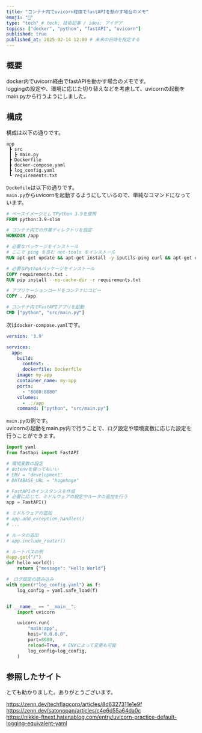 ```yaml
---
title: "コンテナ内でuvicorn経由でfastAPIを動かす場合のメモ"
emoji: "🐋"
type: "tech" # tech: 技術記事 / idea: アイデア
topics: ["docker", "python", "fastAPI", "uvicorn"]
published: true
published_at: 2025-02-14 12:00 # 未来の日時を指定する
---
```


## 概要

docker内でuvicorn経由でfastAPIを動かす場合のメモです。  
loggingの設定や、環境に応じた切り替えなどを考慮して、uvicornの起動をmain.pyから行うようにしました。

## 構成

構成は以下の通りです。  

```
app
 ┣ src
 ┃ ┣ main.py
 ┣ Dockerfile
 ┣ docker-compose.yaml
 ┣ log_config.yaml
 ┗ requirements.txt
```

`Dockefile`は以下の通りです。  
`main.py`からuvicornを起動するようにしているので、単純なコマンドになっています。

```Dockerfile
# ベースイメージとしてPython 3.9を使用
FROM python:3.9-slim

# コンテナ内での作業ディレクトリを設定
WORKDIR /app

# 必要なパッケージをインストール
# ここで ping を含む net-tools をインストール
RUN apt-get update && apt-get install -y iputils-ping curl && apt-get clean

# 必要なPythonパッケージをインストール
COPY requirements.txt .
RUN pip install --no-cache-dir -r requirements.txt

# アプリケーションコードをコンテナにコピー
COPY . /app

# コンテナ内でFastAPIアプリを起動
CMD ["python", "src/main.py"]
```

次は`docker-compose.yaml`です。  

```yaml
version: '3.9'

services:
  app:
    build:
      context: .
      dockerfile: Dockerfile
    image: my-app
    container_name: my-app
    ports:
      - "8080:8080"
    volumes:
      - .:/app
    command: ["python", "src/main.py"]
```

`main.py`の例です。  
uvicornの起動をmain.py内で行うことで、ログ設定や環境変数に応じた設定を行うことができます。

```python
import yaml
from fastapi import FastAPI

# 環境変数の設定
# dotenvを使ってもいい
# ENV = "development"
# DATABASE_URL = "hogehoge"

# FastAPIのインスタンスを作成
# 必要に応じて、ミドルウェアの設定やルータの追加を行う
app = FastAPI()

# ミドルウェアの追加
# app.add_exception_handler()
# ...

# ルータの追加
# app.include_router()

# ルートパスの例
@app.get("/")
def hello_world():
    return {"message": "Hello World"}

#　ログ設定の読み込み
with open(r"log_config.yaml") as f:
    log_config = yaml.safe_load(f)


if __name__ == "__main__":
    import uvicorn

    uvicorn.run(
        "main:app",
        host="0.0.0.0",
        port=8080,
        reload=True, # ENVによって変更も可能
        log_config=log_config,
    )
```

## 参照したサイト

とても助かりました。ありがとうございます。

https://zenn.dev/techflagcorp/articles/8d6327311e1e9f  
https://zenn.dev/satonopan/articles/c4e6d55a64da0c  
https://nikkie-ftnext.hatenablog.com/entry/uvicorn-practice-default-logging-equivalent-yaml  
